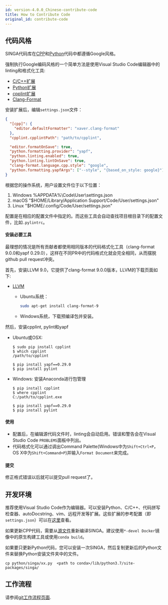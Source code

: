 ```yaml
---
id: version-4.0.0_Chinese-contribute-code
title: How to Contribute Code
original_id: contribute-code
---
```


<!-- Licensed to the Apache Software Foundation (ASF) under one or more contributor license agreements.  See the NOTICE file distributed with this work for additional information regarding copyright ownership.  The ASF licenses this file to you under the Apache License, Version 2.0 (the "License"); you may not use this file except in compliance with the License.  You may obtain a copy of the License at http://www.apache.org/licenses/LICENSE-2.0 Unless required by applicable law or agreed to in writing, software distributed under the License is distributed on an "AS IS" BASIS, WITHOUT WARRANTIES OR CONDITIONS OF ANY KIND, either express or implied.  See the License for the specific language governing permissions and limitations under the License. -->

## 代码风格

SINGA代码库在[CPP](http://google-styleguide.googlecode.com/svn/trunk/cppguide.xml)和[Python](http://google.github.io/styleguide/pyguide.html)代码中都遵循Google风格。

强制执行Google编码风格的一个简单方法是使用Visual Studio Code编辑器中的linting和格式化工具:

- [C/C++扩展](https://marketplace.visualstudio.com/items?itemName=ms-vscode.cpptools)
- [Python扩展](https://marketplace.visualstudio.com/items?itemName=ms-python.python)
- [cpplint扩展](https://marketplace.visualstudio.com/items?itemName=mine.cpplint)
- [Clang-Format](https://marketplace.visualstudio.com/items?itemName=xaver.clang-format)

安装扩展后，编辑`settings.json`文件：

```json
{
  "[cpp]": {
    "editor.defaultFormatter": "xaver.clang-format"
  },
  "cpplint.cpplintPath": "path/to/cpplint",

  "editor.formatOnSave": true,
  "python.formatting.provider": "yapf",
  "python.linting.enabled": true,
  "python.linting.lintOnSave": true,
  "clang-format.language.cpp.style": "google",
  "python.formatting.yapfArgs": ["--style", "{based_on_style: google}"]
}
```

根据您的操作系统，用户设置文件位于以下位置：

1. Windows %APPDATA%\Code\User\settings.json
2. macOS "\$HOME/Library/Application Support/Code/User/settings.json"
3. Linux "\$HOME/.config/Code/User/settings.json"

配置是在相应的配置文件中指定的。而这些工具会自动查找项目根目录下的配置文件，比如`.pylintrc`。

#### 安装必要工具

最理想的情况是所有贡献者都使用相同版本的代码格式化工具（clang-format 9.0.0和yapf 0.29.0），这样在不同PR中的代码格式化就会完全相同，从而摆脱github pull request冲突。

首先，安装LLVM 9.0，它提供了clang-format 9.0.0版本，LLVM的下载页面如下:

- [LLVM](http://releases.llvm.org/download.html#9.0.0)

  - Ubuntu系统：

    ```sh
    sudo apt-get install clang-format-9
    ```

  - Windows系统，下载预编译包并安装。

然后，安装cpplint, pylint和yapf

- Ubuntu或OSX:

  ```
  $ sudo pip install cpplint
  $ which cpplint
  /path/to/cpplint

  $ pip install yapf==0.29.0
  $ pip install pylint
  ```

- Windows: 安装Anaconda进行包管理

  ```
  $ pip install cpplint
  $ where cpplint
  C:/path/to/cpplint.exe

  $ pip install yapf==0.29.0
  $ pip install pylint
  ```

#### 使用

- 配置后，在编辑源代码文件时，linting会自动启用。错误和警告会在Visual Studio Code `PROBLEMS`面板中列出。
- 代码格式化可以通过调出Command Palette(Windows中为`Shift+Ctrl+P`，OS X中为`Shift+Command+P`)并输入`Format Document`来完成。

#### 提交

修正格式错误以后就可以提交pull request了。

## 开发环境

推荐使用Visual Studio Code作为编辑器。可以安装Python、C/C++、代码拼写检查器、autoDocstring、vim、远程开发等扩展。这些扩展的参考配置（即`settings.json`）可以在[这里](https://gist.github.com/nudles/3d23cfb6ffb30ca7636c45fe60278c55)查看。

如果更新CPP代码，需要从[源文件](./build.md)重新编译SINGA。建议使用`*-devel Docker`镜像中的原生构建工具或使用`conda build`。

如果要只更新Python代码，您可以安装一次SINGA，然后复制更新后的Python文件来替换Python安装文件夹中的文件。

```shell
cp python/singa/xx.py  <path to conda>/lib/python3.7/site-packages/singa/
```

## 工作流程

请参阅[git工作流程页面](./git-workflow.md).
